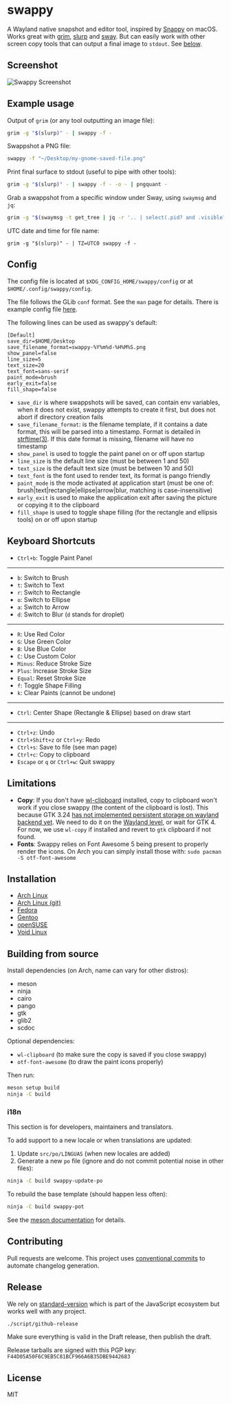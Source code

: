 # swappy

A Wayland native snapshot and editor tool, inspired by [Snappy] on macOS. Works great with [grim], [slurp] and [sway]. But can easily work with other screen copy tools that can output a final image to `stdout`. See [below](#example-usage).

## Screenshot

![Swappy Screenshot](docs/images/screenshot-1.0.0.png)

## Example usage

Output of `grim` (or any tool outputting an image file):

```sh
grim -g "$(slurp)" - | swappy -f -
```

Swappshot a PNG file:

```sh
swappy -f "~/Desktop/my-gnome-saved-file.png"
```

Print final surface to stdout (useful to pipe with other tools):

```sh
grim -g "$(slurp)" - | swappy -f - -o - | pngquant -
```

Grab a swappshot from a specific window under Sway, using `swaymsg` and `jq`:

```sh
grim -g "$(swaymsg -t get_tree | jq -r '.. | select(.pid? and .visible?) | .rect | "\(.x),\(.y) \(.width)x\(.height)"' | slurp)" - | swappy -f -
```

UTC date and time for file name:

```
grim -g "$(slurp)" - | TZ=UTC0 swappy -f -
```

## Config

The config file is located at `$XDG_CONFIG_HOME/swappy/config` or at `$HOME/.config/swappy/config`.

The file follows the GLib `conf` format. See the `man` page for details. There is example config file [here](example/config).

The following lines can be used as swappy's default:

```
[Default]
save_dir=$HOME/Desktop
save_filename_format=swappy-%Y%m%d-%H%M%S.png
show_panel=false
line_size=5
text_size=20
text_font=sans-serif
paint_mode=brush
early_exit=false
fill_shape=false
```

- `save_dir` is where swappshots will be saved, can contain env variables, when it does not exist, swappy attempts to create it first, but does not abort if directory creation fails
- `save_filename_format`: is the filename template, if it contains a date format, this will be parsed into a timestamp. Format is detailed in [strftime(3)](https://man.archlinux.org/man/strftime.3). If this date format is missing, filename will have no timestamp
- `show_panel` is used to toggle the paint panel on or off upon startup
- `line_size` is the default line size (must be between 1 and 50)
- `text_size` is the default text size (must be between 10 and 50)
- `text_font` is the font used to render text, its format is pango friendly
- `paint_mode` is the mode activated at application start (must be one of: brush|text|rectangle|ellipse|arrow|blur, matching is case-insensitive)
- `early_exit` is used to make the application exit after saving the picture or copying it to the clipboard
- `fill_shape` is used to toggle shape filling (for the rectangle and ellipsis tools) on or off upon startup

## Keyboard Shortcuts

- `Ctrl+b`: Toggle Paint Panel

<hr>

- `b`: Switch to Brush
- `t`: Switch to Text
- `r`: Switch to Rectangle
- `o`: Switch to Ellipse
- `a`: Switch to Arrow
- `d`: Switch to Blur (`d` stands for droplet)

<hr>

- `R`: Use Red Color
- `G`: Use Green Color
- `B`: Use Blue Color
- `C`: Use Custom Color
- `Minus`: Reduce Stroke Size
- `Plus`: Increase Stroke Size
- `Equal`: Reset Stroke Size
- `f`: Toggle Shape Filling
- `k`: Clear Paints (cannot be undone)

<hr>

- `Ctrl`: Center Shape (Rectangle & Ellipse) based on draw start

<hr>

- `Ctrl+z`: Undo
- `Ctrl+Shift+z` or `Ctrl+y`: Redo
- `Ctrl+s`: Save to file (see man page)
- `Ctrl+c`: Copy to clipboard
- `Escape` or `q` or `Ctrl+w`: Quit swappy

## Limitations

- **Copy**: If you don't have [wl-clipboard] installed, copy to clipboard won't work if you close swappy (the content of the clipboard is lost). This because GTK 3.24 [has not implemented persistent storage on wayland backend yet](https://gitlab.gnome.org/GNOME/gtk/blob/3.24.13/gdk/wayland/gdkdisplay-wayland.c#L857). We need to do it on the [Wayland level](https://github.com/swaywm/wlr-protocols/blob/master/unstable/wlr-data-control-unstable-v1.xml), or wait for GTK 4. For now, we use `wl-copy` if installed and revert to `gtk` clipboard if not found.
- **Fonts**: Swappy relies on Font Awesome 5 being present to properly render the icons. On Arch you can simply install those with: `sudo pacman -S otf-font-awesome`

## Installation

- [Arch Linux](https://archlinux.org/packages/community/x86_64/swappy/)
- [Arch Linux (git)](https://aur.archlinux.org/packages/swappy-git)
- [Fedora](https://src.fedoraproject.org/rpms/swappy)
- [Gentoo](https://packages.gentoo.org/packages/gui-apps/swappy)
- [openSUSE](https://build.opensuse.org/package/show/X11:Wayland/swappy)
- [Void Linux](https://github.com/void-linux/void-packages/tree/master/srcpkgs/swappy)

## Building from source

Install dependencies (on Arch, name can vary for other distros):

- meson
- ninja
- cairo
- pango
- gtk
- glib2
- scdoc

Optional dependencies:

- `wl-clipboard` (to make sure the copy is saved if you close swappy)
- `otf-font-awesome` (to draw the paint icons properly)

Then run:

```sh
meson setup build
ninja -C build
```

### i18n

This section is for developers, maintainers and translators.

To add support to a new locale or when translations are updated:

1. Update `src/po/LINGUAS` (when new locales are added)
2. Generate a new `po` file (ignore and do not commit potential noise in other files):

```sh
ninja -C build swappy-update-po
```

To rebuild the base template (should happen less often):

```sh
ninja -C build swappy-pot
```

See the [meson documentation](https://mesonbuild.com/Localisation.html) for details.

## Contributing

Pull requests are welcome. This project uses [conventional commits](https://www.conventionalcommits.org/en/v1.0.0/) to automate changelog generation.

## Release

We rely on [standard-version](https://github.com/conventional-changelog/standard-version) which is part of the JavaScript ecosystem but works well with any project.

```sh
./script/github-release
```

Make sure everything is valid in the Draft release, then publish the draft.

Release tarballs are signed with this PGP key: `F44D05A50F6C9EB5C81BCF966A6B35DBE9442683`

## License

MIT

[snappy]: http://snappy-app.com/
[slurp]: https://github.com/emersion/slurp
[grim]: https://github.com/emersion/grim
[sway]: https://github.com/swaywm/sway
[wl-clipboard]: https://github.com/bugaevc/wl-clipboard
